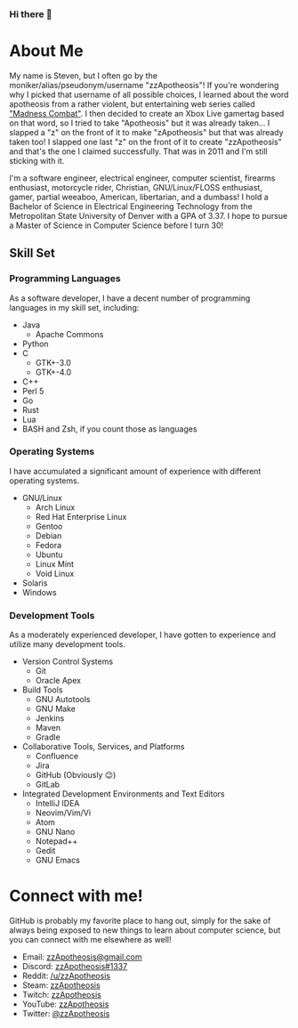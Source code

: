 ### Hi there 👋

# About Me

My name is Steven, but I often go by the moniker/alias/pseudonym/username "zzApotheosis"! If you're wondering why I picked that username of all possible choices, I learned about the word apotheosis from a rather violent, but entertaining web series called ["Madness Combat"](https://www.youtube.com/watch?v=rbitqTpQb78). I then decided to create an Xbox Live gamertag based on that word, so I tried to take "Apotheosis" but it was already taken... I slapped a "z" on the front of it to make "zApotheosis" but that was already taken too! I slapped one last "z" on the front of it to create "zzApotheosis" and that's the one I claimed successfully. That was in 2011 and I'm still sticking with it.

I'm a software engineer, electrical engineer, computer scientist, firearms enthusiast, motorcycle rider, Christian, GNU/Linux/FLOSS enthusiast, gamer, partial weeaboo, American, libertarian, and a dumbass! I hold a Bachelor of Science in Electrical Engineering Technology from the Metropolitan State University of Denver with a GPA of 3.37. I hope to pursue a Master of Science in Computer Science before I turn 30!

## Skill Set

### Programming Languages

As a software developer, I have a decent number of programming languages in my skill set, including:
- Java
  - Apache Commons
- Python
- C
  - GTK+-3.0
  - GTK+-4.0
- C++
- Perl 5
- Go
- Rust
- Lua
- BASH and Zsh, if you count those as languages

### Operating Systems

I have accumulated a significant amount of experience with different operating systems.
- GNU/Linux
  - Arch Linux
  - Red Hat Enterprise Linux
  - Gentoo
  - Debian
  - Fedora
  - Ubuntu
  - Linux Mint
  - Void Linux
- Solaris
- Windows

### Development Tools

As a moderately experienced developer, I have gotten to experience and utilize many development tools.
- Version Control Systems
  - Git
  - Oracle Apex
- Build Tools
  - GNU Autotools
  - GNU Make
  - Jenkins
  - Maven
  - Gradle
- Collaborative Tools, Services, and Platforms
  - Confluence
  - Jira
  - GitHub (Obviously 😉️)
  - GitLab
- Integrated Development Environments and Text Editors
  - IntelliJ IDEA
  - Neovim/Vim/Vi
  - Atom
  - GNU Nano
  - Notepad++
  - Gedit
  - GNU Emacs

# Connect with me!

GitHub is probably my favorite place to hang out, simply for the sake of always being exposed to new things to learn about computer science, but you can connect with me elsewhere as well!
- Email: [zzApotheosis@gmail.com](mailto:zzApotheosis@gmail.com)
- Discord: [zzApotheosis#1337](https://discord.com/invite/MRvacFY)
- Reddit: [/u/zzApotheosis](https://reddit.com/u/zzApotheosis)
- Steam: [zzApotheosis](https://steamcommunity.com/id/zzApotheosis/)
- Twitch: [zzApotheosis](https://twitch.tv/zzApotheosis)
- YouTube: [zzApotheosis](https://youtube.com/zzApotheosis)
- Twitter: [@zzApotheosis](https://twitter.com/zzApotheosis)

